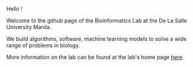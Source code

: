 Hello ! 

Welcome to the github page of the Bioinformatics Lab at the De La Salle University Manila.

We build algorithms, software, machine learning models to solve a wide range of problems in biology.

More information on the lab can be found at the lab's home page [here](https://www.bioinfodlsu.com).
